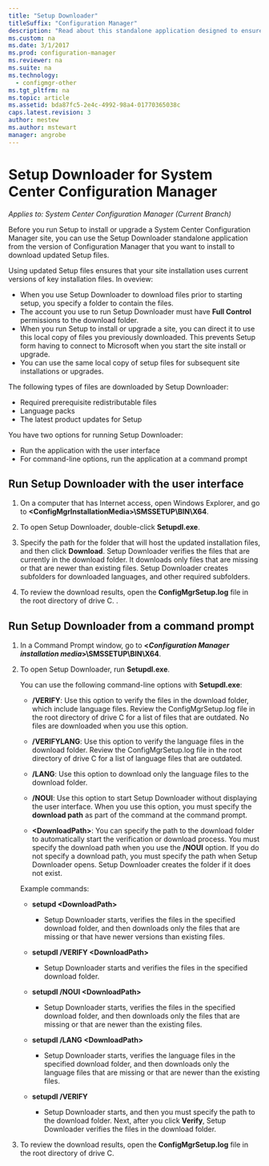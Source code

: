 ```yaml
---
title: "Setup Downloader"
titleSuffix: "Configuration Manager"
description: "Read about this standalone application designed to ensure your site installation uses current versions of key installation files."
ms.custom: na
ms.date: 3/1/2017
ms.prod: configuration-manager
ms.reviewer: na
ms.suite: na
ms.technology:
  - configmgr-other
ms.tgt_pltfrm: na
ms.topic: article
ms.assetid: bda87fc5-2e4c-4992-98a4-01770365038c
caps.latest.revision: 3
author: mestew
ms.author: mstewart
manager: angrobe
---
```

# Setup Downloader for System Center Configuration Manager

*Applies to: System Center Configuration Manager (Current Branch)*

Before you run Setup to install or upgrade a System Center Configuration Manager site, you can use the Setup Downloader standalone application from the version of Configuration Manager that you want to install to download updated Setup files.  

Using updated Setup files ensures that your site installation uses current versions of key installation files. In oveview:   
-   When you use Setup Downloader to download files prior to starting setup, you specify a folder to contain the files.  
-   The account you use to run Setup Downloader must have **Full Control** permissions to the download folder.  
-   When you run Setup to install or upgrade a site, you can direct it to use this local copy of files you previously downloaded. This prevents Setup form having to connect to Microsoft when you start the site install or upgrade.  
-   You can use the same local copy of setup files for subsequent site installations or upgrades.  

The following types of files are downloaded by Setup Downloader:  
-   Required prerequisite redistributable files  
-   Language packs  
-   The latest product updates for Setup  

You have two options for running Setup Downloader:
- Run the application with the user interface
- For command-line options, run the application at a command prompt


## Run Setup Downloader with the user interface  

1.  On a computer that has Internet access, open Windows Explorer, and go to **&lt;ConfigMgrInstallationMedia\>\SMSSETUP\BIN\X64**.  

2.  To open Setup Downloader, double-click **Setupdl.exe**.   

3. Specify the path for the folder that will host the updated installation files, and then click **Download**. Setup Downloader verifies the files that are currently in the download folder. It downloads only files that are missing or that are newer than existing files. Setup Downloader creates subfolders for downloaded languages, and other required subfolders.  

4.  To review the download results, open the **ConfigMgrSetup.log** file in the root directory of drive C.  .  

## Run Setup Downloader from a command prompt  

1.  In a Command Prompt window, go to **&lt;*Configuration Manager installation media*\>\SMSSETUP\BIN\X64**.   

2.  To open Setup Downloader, run  **Setupdl.exe**.

    You can use the following command-line options with **Setupdl.exe**:   

    -   **/VERIFY**: Use this option to verify the files in the download folder, which include language files. Review the ConfigMgrSetup.log file in the root directory of drive C for a list of files that are outdated. No files are downloaded when you use this option.  

    -   **/VERIFYLANG**: Use this option to verify the language files in the download folder. Review the ConfigMgrSetup.log file in the root directory of drive C for a list of language files that are outdated.

    -   **/LANG**: Use this option to download only the language files to the download folder.  

    -   **/NOUI**: Use this option to start Setup Downloader without displaying the user interface. When you use this option, you must specify the **download path** as part of the command at the command prompt.  

    -   **&lt;DownloadPath\>**: You can specify the path to the download folder to automatically start the verification or download process. You must specify the download path when you use the **/NOUI** option. If you do not specify a download path, you must specify the path when Setup Downloader opens. Setup Downloader creates the folder if it does not exist.  

    Example commands:

    -   **setupd &lt;DownloadPath\>**  

        -   Setup Downloader starts, verifies the files in the specified download folder, and then downloads only the files that are missing or that have newer versions than existing files.     

    -   **setupdl /VERIFY &lt;DownloadPath\>**  

        -   Setup Downloader starts and verifies the files in the specified download folder.  

    -   **setupdl /NOUI &lt;DownloadPath\>**  

        -   Setup Downloader starts, verifies the files in the specified download folder, and then downloads only the files that are missing or that are newer than the existing files.  

    -   **setupdl /LANG  &lt;DownloadPath\>**  

        -   Setup Downloader starts, verifies the language files in the specified download folder, and then downloads only the language files that are missing or that are newer than the existing files.  

    -   **setupdl /VERIFY**  

        -   Setup Downloader starts, and then you must specify the path to the download folder. Next, after you click **Verify**, Setup Downloader verifies the files in the download folder.  

3.  To review the download results, open the **ConfigMgrSetup.log** file in the root directory of drive C.

